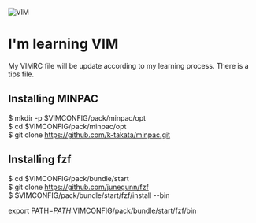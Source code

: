 ![VIM](https://www.vim.org/images/vim_small.gif)

# I'm learning VIM

My VIMRC file will be update according to my learning process. There is a tips file.  

## Installing MINPAC  

$ mkdir -p $VIMCONFIG/pack/minpac/opt  
$ cd $VIMCONFIG/pack/minpac/opt  
$ git clone https://github.com/k-takata/minpac.git  

## Installing fzf

$ cd $VIMCONFIG/pack/bundle/start  
$ git clone https://github.com/junegunn/fzf  
$ $VIMCONFIG/pack/bundle/start/fzf/install --bin  

export PATH=$PATH:$VIMCONFIG/pack/bundle/start/fzf/bin  
